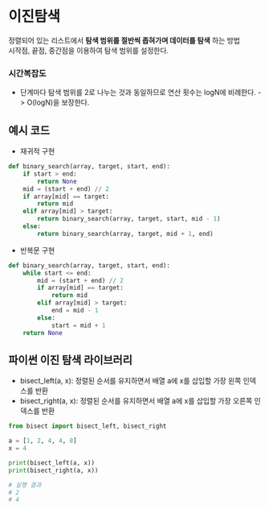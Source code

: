 # 이진탐색

정렬되어 있는 리스트에서 **탐색 범위를 절반씩 좁혀가며 데이터를 탐색** 하는 방법
<br> 시작점, 끝점, 중간점을 이용하여 탐색 범위를 설정한다.

### 시간복잡도

- 단계마다 탐색 범위를 2로 나누는 것과 동일하므로 연산 횟수는 logN에 비례한다.
  -> O(logN)을 보장한다.

## 예시 코드

- 재귀적 구현

```python
def binary_search(array, target, start, end):
    if start > end:
        return None
    mid = (start + end) // 2
    if array[mid] == target:
        return mid
    elif array[mid] > target:
        return binary_search(array, target, start, mid - 1)
    else:
        return binary_search(array, target, mid + 1, end)
```

- 반복문 구현

```python
def binary_search(array, target, start, end):
    while start <= end:
        mid = (start + end) // 2
        if array[mid] == target:
            return mid
        elif array[mid] > target:
            end = mid - 1
        else:
            start = mid + 1
    return None
```

## 파이썬 이진 탐색 라이브러리

- bisect_left(a, x): 정렬된 순서를 유지하면서 배열 a에 x를 삽입할 가장 왼쪽 인덱스를 반환
- bisect_right(a, x): 정렬된 순서를 유지하면서 배열 a에 x를 삽입할 가장 오른쪽 인덱스를 반환

```python
from bisect import bisect_left, bisect_right

a = [1, 2, 4, 4, 8]
x = 4

print(bisect_left(a, x))
print(bisect_right(a, x))

# 실행 결과
# 2
# 4
```
